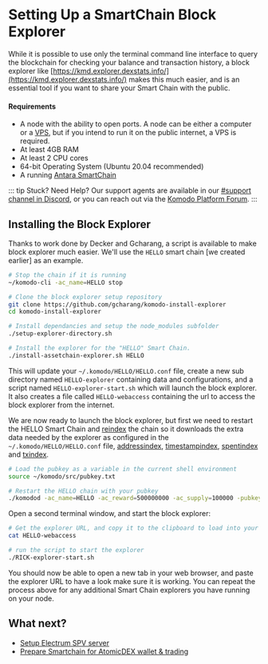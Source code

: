 #  Setting Up a SmartChain Block Explorer

While it is possible to use only the terminal command line interface to query the blockchain for checking your balance and transaction history, a block explorer like [https://kmd.explorer.dexstats.info/](https://kmd.explorer.dexstats.info/)
makes this much easier, and is an essential tool if you want to share your Smart Chain with the public.

#### Requirements

- A node with the ability to open ports. A node can be either a computer or a [VPS](https://www.digitalocean.com/community/tutorials/initial-server-setup-with-ubuntu-20-04), but if you intend to run it on the public internet, a VPS is required.
- At least 4GB RAM
- At least 2 CPU cores
- 64-bit Operating System (Ubuntu 20.04 recommended)
- A running [Antara SmartChain](create-smart-chain.html)

::: tip
Stuck? Need Help? Our support agents are available in our <a href="https://komodoplatform.com/discord">#support channel in Discord</a>, or you can reach out via the <a href="https://forum.komodoplatform.com/c/support/15">Komodo Platform Forum</a>.
:::

## Installing the Block Explorer

Thanks to work done by Decker and Gcharang, a script is available to make block explorer much easier. We'll use the `HELLO` smart chain [we created earlier] as an example.

```bash
# Stop the chain if it is running
~/komodo-cli -ac_name=HELLO stop

# Clone the block explorer setup repository
git clone https://github.com/gcharang/komodo-install-explorer
cd komodo-install-explorer

# Install dependancies and setup the node_modules subfolder
./setup-explorer-directory.sh

# Install the explorer for the "HELLO" Smart Chain.
./install-assetchain-explorer.sh HELLO
```

This will update your `~/.komodo/HELLO/HELLO.conf` file, create a new sub directory named `HELLO-explorer` containing data and configurations, and a script named `HELLO-explorer-start.sh` which will launch the block explorer.
It also creates a file called `HELLO-webaccess` containing the url to access the block explorer from the internet.

We are now ready to launch the block explorer, but first we need to restart the HELLO Smart Chain and [reindex](https://developers.komodoplatform.com/basic-docs/smart-chains/smart-chain-setup/common-runtime-parameters.html#reindex) the chain so it downloads the extra data needed by the explorer as configured in the `~/.komodo/HELLO/HELLO.conf` file, [addressindex](https://developers.komodoplatform.com/basic-docs/smart-chains/smart-chain-setup/common-runtime-parameters.html#addressindex), [timestampindex](https://developers.komodoplatform.com/basic-docs/smart-chains/smart-chain-setup/common-runtime-parameters.html#timestampindex), [spentindex](https://developers.komodoplatform.com/basic-docs/smart-chains/smart-chain-setup/common-runtime-parameters.html#spentindex) and [txindex](https://developers.komodoplatform.com/basic-docs/smart-chains/smart-chain-setup/common-runtime-parameters.html#txindex).

```bash
# Load the pubkey as a variable in the current shell environment
source ~/komodo/src/pubkey.txt

# Restart the HELLO chain with your pubkey
./komodod -ac_name=HELLO -ac_reward=500000000 -ac_supply=100000 -pubkey=$pubkey -reindex &
```

Open a second terminal window, and start the block explorer:

```bash
# Get the explorer URL, and copy it to the clipboard to load into your web browser 
cat HELLO-webaccess

# run the script to start the explorer
./RICK-explorer-start.sh
```

You should now be able to open a new tab in your web browser, and paste the explorer URL to have a look make sure it is working. You can repeat the process above for any additional Smart Chain explorers you have running on your node.

## What next?
* [Setup Electrum SPV server](../komodo/setup-electrumX-server.html)
* [Prepare Smartchain for AtomicDEX wallet & trading](../komodo/setup-electrumX-server.html)



